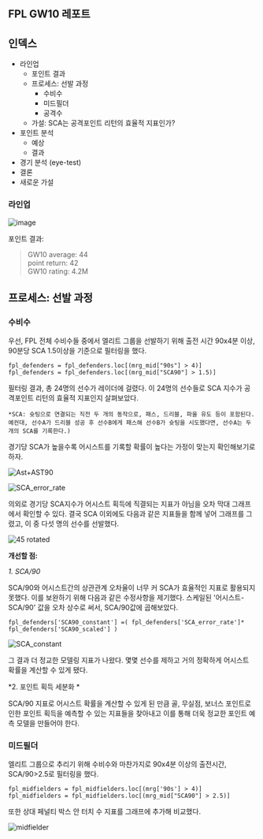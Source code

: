 ## FPL GW10 레포트

## 인덱스
- 라인업
  - 포인트 결과
  - 프로세스: 선발 과정
    - 수비수
    - 미드필더
    - 공격수
  - 가설: SCA는 공격포인트 리턴의 효율적 지표인가?
- 포인트 분석
  - 예상
  - 결과
- 경기 분석 (eye-test)
- 결론
- 새로운 가설

### 라인업

![image](https://user-images.githubusercontent.com/51032518/100699276-de949300-33dd-11eb-9da5-2ce92fb0699c.png)

포인트 결과:
> GW10 average: 44  
> point return: 42  
> GW10 rating: 4.2M 

## 프로세스: 선발 과정

### 수비수

우선, FPL 전체 수비수들 중에서 엘리트 그룹을 선발하기 위해 출전 시간 90x4분 이상, 90분당 SCA 1.5이상을 기준으로 필터링을 했다. 

```
fpl_defenders = fpl_defenders.loc[(mrg_mid["90s"] > 4)]
fpl_defenders = fpl_defenders.loc[(mrg_mid["SCA90"] > 1.5)]
```

필터링 결과, 총 24명의 선수가 레이더에 걸렸다. 이 24명의 선수들로 SCA 지수가 공격포인트 리턴의 효율적 지표인지 살펴보았다. 

`*SCA: 슛팅으로 연결되는 직전 두 개의 동작으로, 패스, 드리블, 파울 유도 등이 포함된다. 예컨대, 선수A가 드리블 성공 후 선수B에게 패스해 선수B가 슛팅을 시도했다면, 선수A는 두 개의 SCA를 기록한다.)`

경기당 SCA가 높을수록 어시스트를 기록할 확률이 높다는 가정이 맞는지 확인해보기로 하자.

![Ast+AST90](https://user-images.githubusercontent.com/51032518/100705999-8b294180-33eb-11eb-96ec-a3a136443feb.png)  

![SCA_error_rate](https://user-images.githubusercontent.com/51032518/100706002-8bc1d800-33eb-11eb-8411-6648ebf61e1d.png)

의외로 경기당 SCA지수가 어시스트 획득에 직결되는 지표가 아님을 오차 막대 그래프에서 확인할 수 있다. 결국 SCA 이외에도 다음과 같은 지표들을 함께 넣어 그래프를 그렸고, 이 중 다섯 명의 선수를 선발했다. 

![45 rotated](https://user-images.githubusercontent.com/51032518/100708229-4a332c00-33ef-11eb-85f3-278a2474485c.png)



**개선할 점:**

*1. SCA/90*

SCA/90와 어시스트간의 상관관계 오차율이 너무 커 SCA가 효율적인 지표로 활용되지 못했다. 이를 보완하기 위해 다음과 같은 수정사항을 제기했다. 스케일된 '어시스트-SCA/90' 값을 오차 상수로 써서, SCA/90값에 곱해보았다.

```
fpl_defenders['SCA90_constant'] =( fpl_defenders['SCA_error_rate']* fpl_defenders['SCA90_scaled'] ) 
```

![SCA_constant](https://user-images.githubusercontent.com/51032518/100707165-91b8b880-33ed-11eb-9caf-11e3f6df7890.png)

그 결과 더 정교한 모델링 지표가 나왔다. 몇몇 선수를 제하고 거의 정확하게 어시스트 확률을 계산할 수 있게 됐다.

*2. 포인트 획득 세분화 *

SCA/90 지표로 어시스트 확률을 계산할 수 있게 된 만큼 골, 무실점, 보너스 포인트로 인한 포인트 획득을 예측할 수 있는 지표들을 찾아내고 이를 통해 더욱 정교한 포인트 예측 모델을 만들어야 한다. 

### 미드필더


엘리트 그룹으로 추리기 위해 수비수와 마찬가지로 90x4분 이상의 출전시간, SCA/90>2.5로 필터링을 했다.
```
fpl_midfielders = fpl_midfielders.loc[(mrg['90s'] > 4)]
fpl_midfielders = fpl_midfielders.loc[(mrg_mid["SCA90"] > 2.5)]
```

또한 상대 페널티 박스 안 터치 수 지표를 그래프에 추가해 비교했다. 

![midfielder](https://user-images.githubusercontent.com/51032518/100709525-a303c400-33f1-11eb-8890-5fde926a071c.png)



